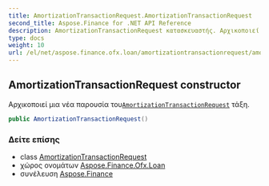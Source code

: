 ```yaml
---
title: AmortizationTransactionRequest.AmortizationTransactionRequest
second_title: Aspose.Finance for .NET API Reference
description: AmortizationTransactionRequest κατασκευαστής. Αρχικοποιεί μια νέα παρουσία τουAmortizationTransactionRequest τάξη.
type: docs
weight: 10
url: /el/net/aspose.finance.ofx.loan/amortizationtransactionrequest/amortizationtransactionrequest/
---
```

## AmortizationTransactionRequest constructor

Αρχικοποιεί μια νέα παρουσία του[`AmortizationTransactionRequest`](../) τάξη.

```csharp
public AmortizationTransactionRequest()
```

### Δείτε επίσης

* class [AmortizationTransactionRequest](../)
* χώρος ονομάτων [Aspose.Finance.Ofx.Loan](../../amortizationtransactionrequest/)
* συνέλευση [Aspose.Finance](../../../)



